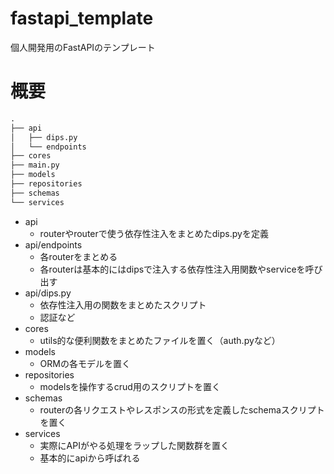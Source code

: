 # fastapi_template
個人開発用のFastAPIのテンプレート

# 概要
```markdown
.
├── api
│   ├── dips.py
│   └── endpoints
├── cores
├── main.py
├── models
├── repositories
├── schemas
└── services
```
- api
    - routerやrouterで使う依存性注入をまとめたdips.pyを定義
- api/endpoints
    - 各routerをまとめる
    - 各routerは基本的にはdipsで注入する依存性注入用関数やserviceを呼び出す
- api/dips.py
    - 依存性注入用の関数をまとめたスクリプト
    - 認証など
- cores
    - utils的な便利関数をまとめたファイルを置く（auth.pyなど）
- models
    - ORMの各モデルを置く
- repositories
    - modelsを操作するcrud用のスクリプトを置く
- schemas
    - routerの各リクエストやレスポンスの形式を定義したschemaスクリプトを置く
- services
    - 実際にAPIがやる処理をラップした関数群を置く
    - 基本的にapiから呼ばれる